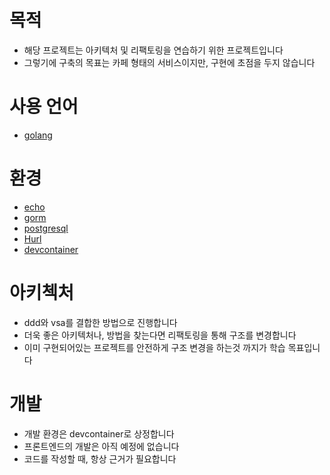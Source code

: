 # 목적
- 해당 프로젝트는 아키텍처 및 리팩토링을 연습하기 위한 프로젝트입니다
- 그렇기에 구축의 목표는 카페 형태의 서비스이지만, 구현에 초점을 두지 않습니다

# 사용 언어
- [golang](https://go.dev/)

# 환경
- [echo](https://echo.labstack.com/)
- [gorm](https://gorm.io/index.html)
- [postgresql](https://www.postgresql.org/)
- [Hurl](https://hurl.dev/)
- [devcontainer](https://containers.dev/)

# 아키첵처
- ddd와 vsa를 결합한 방법으로 진행합니다
- 더욱 좋은 아키텍처나, 방법을 찾는다면 리팩토링을 통해 구조를 변경합니다
- 이미 구현되어있는 프로젝트를 안전하게 구조 변경을 하는것 까지가 학습 목표입니다

# 개발
- 개발 환경은 devcontainer로 상정합니다
- 프론트엔드의 개발은 아직 예정에 없습니다
- 코드를 작성할 때, 항상 근거가 필요합니다
